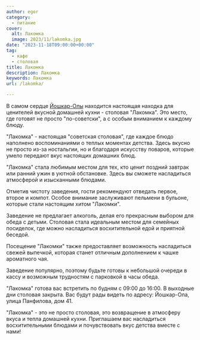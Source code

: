 ```yaml
---
author: egor
category:
  - питание
cover:
  alt: Лакомка
  image: 2023/11/lakomka.jpg
date: "2023-11-18T09:00:00+00:00"
tag:
  - кафе
  - столовая
title: Лакомка
description: Лакомка
keywords: Лакомка
url: /lakomka/

---
```

В самом сердце [Йошкар-Олы](/brugge/) находится настоящая находка для ценителей вкусной домашней кухни \- столовая "Лакомка". Это место, где готовят не просто "по-советски", а с особым вниманием к каждому блюду.

"Лакомка" \- настоящая "советская столовая", где каждое блюдо наполнено воспоминаниями о теплых моментах детства. Здесь вкусно не просто из-за ностальгии, но и благодаря искусству поваров, которые умело передают вкус настоящих домашних блюд.

"Лакомка" стала любимым местом для тех, кто ценит поздний завтрак или ранний ужин в уютной обстановке. Здесь вы сможете насладиться атмосферой и изысканными блюдами.

Отметив чистоту заведения, гости рекомендуют отведать первое, второе и компот. Особое внимание заслуживают пельмени в бульоне, которые стали настоящим хитом "Лакомки".

Заведение не предлагает алкоголь, делая его прекрасным выбором для обеда с детьми. Столовая стала идеальным местом для семейных посиделок, где можно насладиться восхитительной едой и приятной беседой.

Посещение "Лакомки" также предоставляет возможность насладиться свежей выпечкой, которая станет отличным дополнением к чашке ароматного чая.

Заведение популярно, поэтому будьте готовы к небольшой очереди в кассу и возможным трудностям с парковкой в часы обеда.

"Лакомка" готова вас встретить по будням с 09:00 до 16:00. В выходные дни столовая закрыта. Вас будут рады видеть по адресу: Йошкар-Ола, улица Панфилова, дом 41.

"Лакомка" \- это не просто столовая, это возвращение в атмосферу вкуса и тепла домашней кухни. Приглашаем вас насладиться восхитительными блюдами и почувствовать вкус детства вместе с нами!
